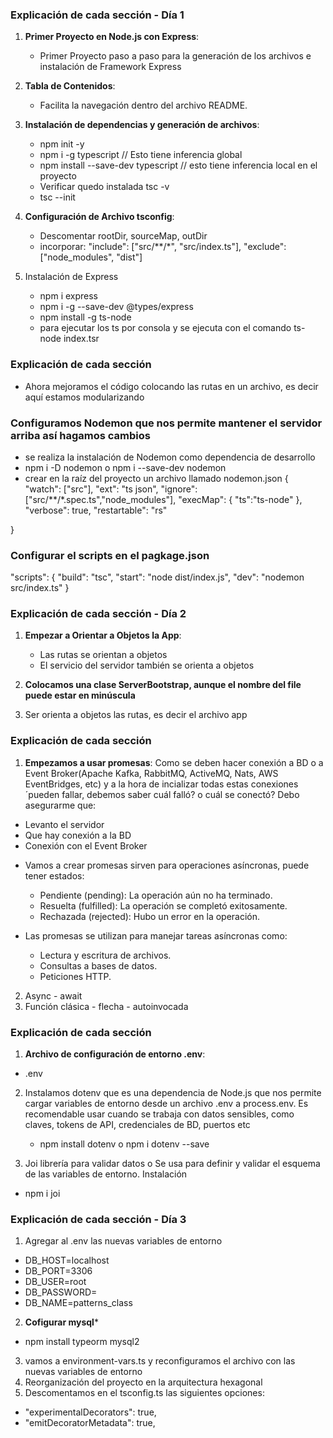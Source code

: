 ### **Explicación de cada sección - Día 1**
 
1. **Primer Proyecto en Node.js con Express**:
   - Primer Proyecto paso a paso para la generación de los archivos e instalación de Framework Express
   
 
2. **Tabla de Contenidos**:
 
   - Facilita la navegación dentro del archivo README.
 
3. **Instalación de dependencias y generación de archivos**:
 
    - npm init -y
    - npm i -g typescript // Esto tiene inferencia global
    - npm install --save-dev typescript // esto tiene inferencia local en el proyecto
    - Verificar quedo instalada tsc -v
    - tsc --init
 
4. **Configuración de Archivo tsconfig**:
 
   - Descomentar rootDir, sourceMap, outDir
   - incorporar:
    "include": ["src/**/*", "src/index.ts"],
    "exclude": ["node_modules", "dist"]
 
5. Instalación de Express
    - npm i express
    - npm i -g --save-dev @types/express
    - npm install -g ts-node
    - para ejecutar los ts por consola y se ejecuta con el comando ts-node index.tsr


### **Explicación de cada sección**
 
- Ahora mejoramos el código colocando las rutas en un archivo, es decir aquí estamos modularizando
 
### **Configuramos Nodemon que nos permite mantener el servidor arriba así hagamos cambios**
- se realiza la instalación de Nodemon como dependencia de desarrollo
- npm i -D nodemon o npm i --save-dev nodemon
- crear en la raíz del proyecto un archivo llamado nodemon.json
{
    "watch": ["src"],
    "ext": "ts json",
    "ignore": ["src/**/*.spec.ts","node_modules"],
    "execMap": {
        "ts":"ts-node"
    },
    "verbose": true,
   "restartable": "rs"
   
}
 
### Configurar el scripts en el pagkage.json
"scripts": {
    "build": "tsc",
    "start": "node dist/index.js",
    "dev": "nodemon src/index.ts"
  }

### **Explicación de cada sección - Día 2**
 
1. **Empezar a Orientar a Objetos la App**:
   - Las rutas se orientan a objetos
   - El servicio del servidor también se orienta a objetos
2. **Colocamos una clase ServerBootstrap, aunque el nombre del file puede estar en minúscula**
 
3. Ser orienta a objetos las rutas, es decir el archivo app


### **Explicación de cada sección**
 
1. **Empezamos a usar promesas**:
Como se deben hacer conexión a BD o a Event Broker(Apache Kafka, RabbitMQ, ActiveMQ, Nats, AWS EventBridges, etc) y a la hora de incializar todas estas conexiones ´pueden fallar, debemos saber cuál falló? o cuál se conectó?
Debo asegurarme que:
- Levanto el servidor
- Que hay conexión a la BD
- Conexión con el Event Broker
 
* Vamos a crear promesas sirven para operaciones asíncronas, puede tener estados:
 
   - Pendiente (pending): La operación aún no ha terminado.
   - Resuelta (fulfilled): La operación se completó exitosamente.
   - Rechazada (rejected): Hubo un error en la operación.
 
* Las promesas se utilizan para manejar tareas asíncronas como:
 
   - Lectura y escritura de archivos.
   - Consultas a bases de datos.
   - Peticiones HTTP.
 
2. Async - await
3. Función clásica - flecha - autoinvocada

### **Explicación de cada sección**
 
1. **Archivo de configuración de entorno .env**:
 
- .env
 
2. Instalamos dotenv que es una dependencia de Node.js que nos permite cargar variables de entorno desde un archivo .env a process.env.  Es recomendable usar cuando se trabaja con datos sensibles, como claves, tokens de API, credenciales de BD, puertos etc
 
   - npm install dotenv o npm i dotenv --save
 
3. Joi librería para validar datos o Se usa para definir y validar el esquema de las variables de entorno.
Instalación
 
- npm i joi

### **Explicación de cada sección - Día 3**
 
1. Agregar al .env las nuevas variables de entorno
- DB_HOST=localhost
- DB_PORT=3306
- DB_USER=root
- DB_PASSWORD=
- DB_NAME=patterns_class
2. **Cofigurar mysql***
 - npm install typeorm mysql2
3. vamos a environment-vars.ts y reconfiguramos el archivo con las nuevas variables de entorno
4. Reorganización del proyecto en la arquitectura hexagonal
5. Descomentamos en el tsconfig.ts las siguientes opciones:
 -  "experimentalDecorators": true,
 -  "emitDecoratorMetadata": true,
 
 